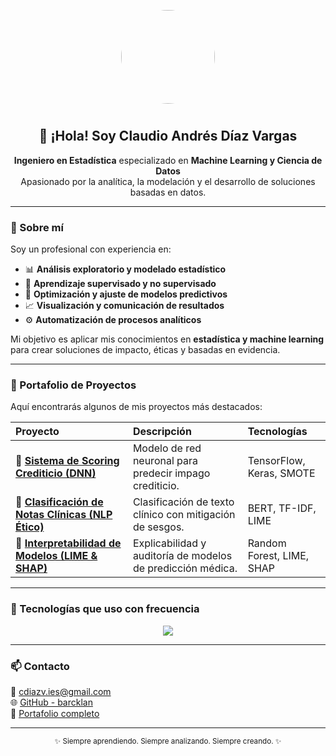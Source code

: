 <!-- Perfil Profesional - GitHub Overview -->

<p align="center">
  <img src="https://github.com/barcklan.png" width="150" style="border-radius:50%; margin-bottom:10px;">
</p>

<h2 align="center">👋 ¡Hola! Soy Claudio Andrés Díaz Vargas</h2>

<p align="center">
  <b>Ingeniero en Estadística</b> especializado en <b>Machine Learning y Ciencia de Datos</b><br>
  Apasionado por la analítica, la modelación y el desarrollo de soluciones basadas en datos.
</p>

---

### 🧠 Sobre mí

Soy un profesional con experiencia en:

- 📊 **Análisis exploratorio y modelado estadístico**
- 🤖 **Aprendizaje supervisado y no supervisado**
- 🧮 **Optimización y ajuste de modelos predictivos**
- 📈 **Visualización y comunicación de resultados**
- ⚙️ **Automatización de procesos analíticos**

Mi objetivo es aplicar mis conocimientos en **estadística y machine learning** para crear soluciones de impacto, éticas y basadas en evidencia.

---

### 🚀 Portafolio de Proyectos

Aquí encontrarás algunos de mis proyectos más destacados:

| Proyecto | Descripción | Tecnologías |
|:---------|:-------------|:-------------|
| 🔹 [**Sistema de Scoring Crediticio (DNN)**](https://github.com/barcklan/portafolio/tree/main/proyecto1) | Modelo de red neuronal para predecir impago crediticio. | TensorFlow, Keras, SMOTE |
| 🔹 [**Clasificación de Notas Clínicas (NLP Ético)**](https://github.com/barcklan/portafolio/tree/main/proyecto2) | Clasificación de texto clínico con mitigación de sesgos. | BERT, TF-IDF, LIME |
| 🔹 [**Interpretabilidad de Modelos (LIME & SHAP)**](https://github.com/barcklan/portafolio/tree/main/proyecto3) | Explicabilidad y auditoría de modelos de predicción médica. | Random Forest, LIME, SHAP |

---

### 🧰 Tecnologías que uso con frecuencia

<p align="center">
  <img src="https://skillicons.dev/icons?i=python,tensorflow,pytorch,sklearn,git,github,vscode,linux" />
</p>

---

### 📫 Contacto

📧 [cdiazv.ies@gmail.com](mailto:cdiazv.ies@gmail.com)  
🌐 [GitHub - barcklan](https://github.com/barcklan)  
💼 [Portafolio completo](https://github.com/barcklan/portfolio-profesional)

---

<p align="center">
  <sub>✨ Siempre aprendiendo. Siempre analizando. Siempre creando. ✨</sub>
</p>
